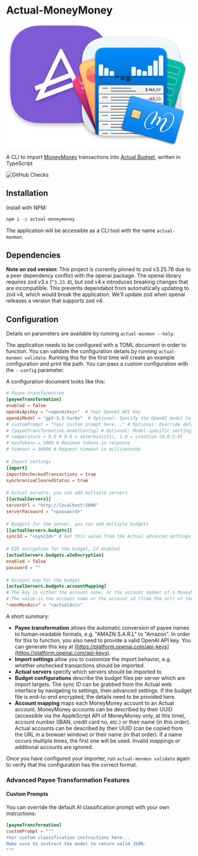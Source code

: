 # Actual-MoneyMoney

![Actual-MoneyMoney Logo](./assets/actual-moneymoney.png)

A CLI to import [MoneyMoney](https://moneymoney-app.com) transactions into [Actual Budget](https://actualbudget.org), written in TypeScript

![GitHub Checks](https://badgers.space/github/checks/NikxDa/actual-moneymoney/main)

## Installation

Install with NPM:

```bash
npm i -g actual-moneymoney
```

The application will be accessible as a CLI tool with the name `actual-monmon`.

## Dependencies

**Note on zod version**: This project is currently pinned to zod v3.25.76 due to a peer dependency conflict with the openai package. The openai library requires zod v3.x (`^3.23.8`), but zod v4.x introduces breaking changes that are incompatible. This prevents dependabot from automatically updating to zod v4, which would break the application. We'll update zod when openai releases a version that supports zod v4.

## Configuration

Details on parameters are available by running `actual-monmon --help`.

The application needs to be configured with a TOML document in order to function. You can validate the configuration details by running `actual-monmon validate`. Running this for the first time will create an example configuration and print the path. You can pass a custom configuration with the `--config` parameter.

A configuration document looks like this:

```toml
# Payee transformation
[payeeTransformation]
enabled = false
openAiApiKey = "<openAiKey>"  # Your OpenAI API key
openAiModel = "gpt-3.5-turbo"  # Optional: Specify the OpenAI model to use (default: gpt-3.5-turbo)
# customPrompt = "Your custom prompt here..." # Optional: Override default prompt
# [payeeTransformation.modelConfig] # Optional: Model-specific settings
# temperature = 0.0 # 0.0 = deterministic, 1.0 = creative (0.0-2.0)
# maxTokens = 1000 # Maximum tokens in response
# timeout = 30000 # Request timeout in milliseconds

# Import settings
[import]
importUncheckedTransactions = true
synchronizeClearedStatus = true

# Actual servers, you can add multiple servers
[[actualServers]]
serverUrl = "http://localhost:5006"
serverPassword = "<password>"

# Budgets for the server, you can add multiple budgets
[[actualServers.budgets]]
syncId = "<syncId>" # Get this value from the Actual advanced settings

# E2E encryption for the budget, if enabled
[actualServers.budgets.e2eEncryption]
enabled = false
password = ""

# Account map for the budget
[actualServers.budgets.accountMapping]
# The key is either the account name, or the account number of a MoneyMoney account
# The value is the account name or the account id (from the url) of the Actual account
"<monMonAcc>" = "<actualAcc>"
```

A short summary:

- **Payee transformation** allows the automatic conversion of payee names to human-readable formats, e.g. "AMAZN S.A.R.L" to "Amazon". In order for this to function, you also need to provide a valid OpenAI API key. You can generate this key at [https://platform.openai.com/api-keys](https://platform.openai.com/api-keys).
- **Import settings** allow you to customize the import behavior, e.g. whether unchecked transactions should be imported.
- **Actual servers** specify which servers should be imported to
- **Budget configurations** describe the budget files per server which are import targets. The sync ID can be grabbed from the Actual web interface by navigating to settings, then advanced settings. If the budget file is end-to-end encrypted, the details need to be provided here.
- **Account mapping** maps each MoneyMoney account to an Actual account. MoneyMoney accounts can be described by their UUID (accessible via the AppleScript API of MoneyMoney only, at this time), account number (IBAN, credit card no, etc.) or their name (in this order). Actual accounts can be described by their UUID (can be copied from the URL in a browser window) or their name (in that order). If a name occurs multiple times, the first one will be used. Invalid mappings or additional accounts are ignored.

Once you have configured your importer, run `actual-monmon validate` again to verify that the configuration has the correct format.

### Advanced Payee Transformation Features

#### Custom Prompts

You can override the default AI classification prompt with your own instructions:

```toml
[payeeTransformation]
customPrompt = """
Your custom classification instructions here...
Make sure to instruct the model to return valid JSON.
"""
```
